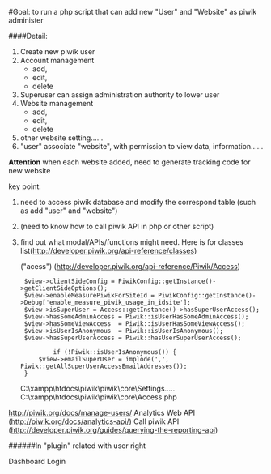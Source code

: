 
#Goal: to run a php script that can add new "User" and "Website" as piwik administer

####Detail:
1. Create new piwik user
2. Account management
	- add,
	- edit,
	- delete
3. Superuser can assign administration authority to lower user
4. Website management
	- add,
	- edit,
	- delete
5.	other website setting......
6. "user" associate "website", with permission to view data, information......

**Attention**
when each website added, need to generate tracking code for new website


key point:
1. need to access piwik database and modify the correspond table (such as add "user" and "website")
2. (need to know how to call piwik API in php or other script)
3. find out what modal/APIs/functions might need. 
Here is for classes list(http://developer.piwik.org/api-reference/classes)

	("acess") (http://developer.piwik.org/api-reference/Piwik/Access)

        $view->clientSideConfig = PiwikConfig::getInstance()->getClientSideOptions();
        $view->enableMeasurePiwikForSiteId = PiwikConfig::getInstance()->Debug['enable_measure_piwik_usage_in_idsite'];
        $view->isSuperUser = Access::getInstance()->hasSuperUserAccess();
        $view->hasSomeAdminAccess = Piwik::isUserHasSomeAdminAccess();
        $view->hasSomeViewAccess  = Piwik::isUserHasSomeViewAccess();
        $view->isUserIsAnonymous  = Piwik::isUserIsAnonymous();
        $view->hasSuperUserAccess = Piwik::hasUserSuperUserAccess();
		
		        if (!Piwik::isUserIsAnonymous()) {
            $view->emailSuperUser = implode(',', Piwik::getAllSuperUserAccessEmailAddresses());
        }
		
		
	C:\xampp\htdocs\piwik\piwik\core\Settings\.....
	C:\xampp\htdocs\piwik\piwik\core\Access.php
	
	
http://piwik.org/docs/manage-users/
Analytics Web API (http://piwik.org/docs/analytics-api/)
Call piwik API (http://developer.piwik.org/guides/querying-the-reporting-api)

######In "plugin" related with user right

Dashboard 
Login 



